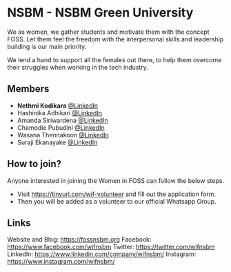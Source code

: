 
# NSBM - NSBM Green University

We as women, we gather students and motivate them with the concept FOSS. Let them feel the freedom with the interpersonal skills and leadership building is our main priority. 

We lend a hand to support all the females out there, to help them overcome their struggles when working in the tech industry. 
## Members

- **Nethmi Kodikara** [@LinkedIn](https://www.linkedin.com/in/nethmi-kodikara-4280761b2/)
- Hashinika Adhikari [@LinkedIn](https://www.linkedin.com/in/hashinika-adhikari-ab17b1216)
- Amanda Siriwardena [@LinkedIn](https://www.linkedin.com/in/amanda-siriwardena-997b341a5)
- Chamodie Pubudini [@LinkedIn](https://www.linkedin.com/in/chamodie-pubudini-793a151b8)
- Wasana Thennakoon [@LinkedIn](https://www.linkedin.com/in/wasana-manohari-7b06541a5)
- Suraji Ekanayake [@LinkedIn](https://www.linkedin.com/in/suraji-ekanayaka-4747591a6)


## How to join?

Anyone interested in joining the Women in FOSS can follow the below steps.
- Visit https://tinyurl.com/wif-volunteer and fill out the application form.
- Then you will be added as a volunteer to our official Whatsapp Group.


## Links

Website and Blog: https://fossnsbm.org 
Facebook: https://www.facebook.com/wifnsbm
Twitter: https://twitter.com/wifnsbm  
LinkedIn: https://www.linkedin.com/company/wifnsbm/
Instagram: https://www.instagram.com/wifnsbm/ 